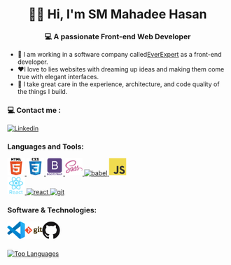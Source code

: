 <h1 align="center">🙋‍♂️ Hi, I'm SM Mahadee Hasan</h1>
<h3 align="center">💻 A passionate Front-end Web Developer</h3>

- 🔭 I am working in a software company called<a href="https://everexpert.com/" target="_blank">EverExpert</a> as a front-end developer.
- :heart:I love to lies websites with dreaming up ideas and making them come true with elegant interfaces.
- :gem: I take great care in the experience, architecture, and code quality of the things I build.

### :computer: Contact me :

[![Linkedin](https://img.shields.io/badge/-LinkedIn-blue?style=flat&logo=Linkedin&logoColor=white)](https://www.linkedin.com/in/mehediask/)

### Languages and Tools:



<a href="https://www.w3.org/html/" target="_blank"> <img src="https://raw.githubusercontent.com/devicons/devicon/master/icons/html5/html5-original-wordmark.svg" alt="html5" width="40" height="40"/> </a>
<a href="https://www.w3schools.com/css/" target="_blank"> <img src="https://raw.githubusercontent.com/devicons/devicon/master/icons/css3/css3-original-wordmark.svg" alt="css3" width="40" height="40"/> </a>
<a href="https://getbootstrap.com" target="_blank"> <img src="https://raw.githubusercontent.com/devicons/devicon/master/icons/bootstrap/bootstrap-plain-wordmark.svg" alt="bootstrap" width="40" height="40"/> </a>
<a href="https://sass-lang.com" target="_blank"> <img src="https://raw.githubusercontent.com/devicons/devicon/master/icons/sass/sass-original.svg" alt="sass" width="40" height="40"/> </a>
<a href="https://babeljs.io/" target="_blank"> <img src="https://www.vectorlogo.zone/logos/babeljs/babeljs-icon.svg" alt="babel" width="40" height="40"/> </a>
<a href="https://developer.mozilla.org/en-US/docs/Web/JavaScript" target="_blank"> <img src="https://raw.githubusercontent.com/devicons/devicon/master/icons/javascript/javascript-original.svg" alt="javascript" width="40" height="40"/> </a>  
 <a href="https://reactjs.org/" target="_blank"> <img src="https://raw.githubusercontent.com/devicons/devicon/master/icons/react/react-original-wordmark.svg" alt="react" width="40" height="40"/> </a> <a href="https://redux.js.org" target="_blank">
<a href="https://nextjs.org/" target="_blank"> <img src="https://user-images.githubusercontent.com/26079832/101081341-ee73c900-35cf-11eb-8d44-b37713da3692.png" alt="react" width="40" height="40"/> </a> <a href="https://nextjs.org/" target="_blank">
<a href="https://git-scm.com/" target="_blank"> <img src="https://www.vectorlogo.zone/logos/git-scm/git-scm-icon.svg" alt="git" width="40" height="40"/> </a>



### Software & Technologies:

<img align="left" alt="Visual Studio Code" width="40px" src="https://raw.githubusercontent.com/github/explore/80688e429a7d4ef2fca1e82350fe8e3517d3494d/topics/visual-studio-code/visual-studio-code.png" />
<img align="left" alt="Git" width="40px" src="https://raw.githubusercontent.com/github/explore/80688e429a7d4ef2fca1e82350fe8e3517d3494d/topics/git/git.png" />
<img align="left" alt="GitHub" width="40px" src="https://raw.githubusercontent.com/github/explore/78df643247d429f6cc873026c0622819ad797942/topics/github/github.png" />

<br />
<br />
<br />

[![Top Languages](https://github-readme-stats.vercel.app/api/top-langs/?username=smmahadee&layout=compact)](https://github.com/smmahadee/github-readme-stats)
